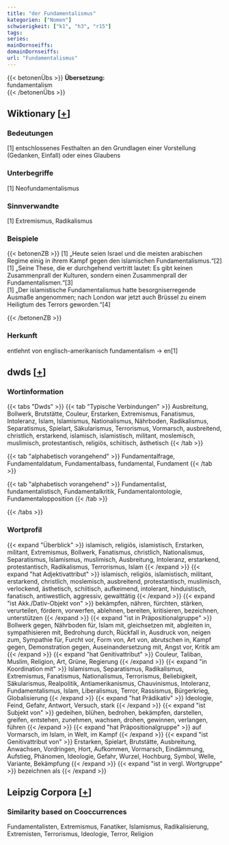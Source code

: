```yaml
---
title: "der Fundamentalismus"
kategorien: ["Nomen"]
schwierigkeit: ["k1", "h3", "r15"]
tags:
series:
mainDornseiffs:
domainDornseiffs:
url: "Fundamentalismus"
---
```


{{< betonenÜbs >}}
**Übersetzung:**  
fundamentalism  
{{< /betonenÜbs >}}

## Wiktionary [[+](https://de.wiktionary.org/wiki/Fundamentalismus)]

### Bedeutungen
[1] entschlossenes Festhalten an den Grundlagen einer Vorstellung (Gedanken, Einfall) oder eines Glaubens  

### Unterbegriffe
[1] Neofundamentalismus  

### Sinnverwandte
[1] Extremismus, Radikalismus  

### Beispiele
{{< betonenZB >}}
[1] „Heute seien Israel und die meisten arabischen Regime einig in ihrem Kampf gegen den islamischen Fundamentalismus.“[2]  
[1] „Seine These, die er durchgehend vertritt lautet: Es gibt keinen Zusammenprall der Kulturen, sondern einen Zusammenprall der Fundamentalismen.“[3]  
[1] „Der islamistische Fundamentalismus hatte besorgniserregende Ausmaße angenommen; nach London war jetzt auch Brüssel zu einem Heiligtum des Terrors geworden.“[4]  

{{< /betonenZB >}}
### Herkunft
entlehnt von englisch-amerikanisch fundamentalism → en[1]  



## dwds [[+](https://www.dwds.de/wb/Fundamentalismus)]

### Wortinformation
{{< tabs "Dwds" >}}
{{< tab "Typische Verbindungen" >}}
Ausbreitung, Bollwerk, Brutstätte, Couleur, Erstarken, Extremismus, Fanatismus, Intoleranz, Islam, Islamismus, Nationalismus, Nährboden, Radikalismus, Separatismus, Spielart, Säkularismus, Terrorismus, Vormarsch, ausbreitend, christlich, erstarkend, islamisch, islamistisch, militant, moslemisch, muslimisch, protestantisch, religiös, schiitisch, ästhetisch
{{< /tab >}}

{{< tab "alphabetisch vorangehend" >}}
Fundamentalfrage, Fundamentaldatum, Fundamentalbass, fundamental, Fundament
{{< /tab >}}

{{< tab "alphabetisch vorangehend" >}}
Fundamentalist, fundamentalistisch, Fundamentalkritik, Fundamentalontologie, Fundamentalopposition
{{< /tab >}}

{{< /tabs >}}

### Wortprofil
{{< expand "Überblick" >}} islamisch, religiös, islamistisch, Erstarken, militant, Extremismus, Bollwerk, Fanatismus, christlich, Nationalismus, Separatismus, Islamismus, muslimisch, Ausbreitung, Intoleranz, erstarkend, protestantisch, Radikalismus, Terrorismus, Islam {{< /expand >}}
{{< expand "hat Adjektivattribut" >}} islamisch, religiös, islamistisch, militant, erstarkend, christlich, moslemisch, ausbreitend, protestantisch, muslimisch, verlockend, ästhetisch, schiitisch, aufkeimend, intolerant, hinduistisch, fanatisch, antiwestlich, aggressiv, gewalttätig {{< /expand >}}
{{< expand "ist Akk./Dativ-Objekt von" >}} bekämpfen, nähren, fürchten, stärken, verurteilen, fördern, vorwerfen, ablehnen, bereiten, kritisieren, bezeichnen, unterstützen {{< /expand >}}
{{< expand "ist in Präpositionalgruppe" >}} Bollwerk gegen, Nährboden für, Islam mit, gleichsetzen mit, abgleiten in, sympathisieren mit, Bedrohung durch, Rückfall in, Ausdruck von, neigen zum, Sympathie für, Furcht vor, Form von, Art von, abrutschen in, Kampf gegen, Demonstration gegen, Auseinandersetzung mit, Angst vor, Kritik am {{< /expand >}}
{{< expand "hat Genitivattribut" >}} Couleur, Taliban, Muslim, Religion, Art, Grüne, Regierung {{< /expand >}}
{{< expand "in Koordination mit" >}} Islamismus, Separatismus, Radikalismus, Extremismus, Fanatismus, Nationalismus, Terrorismus, Beliebigkeit, Säkularismus, Realpolitik, Antiamerikanismus, Chauvinismus, Intoleranz, Fundamentalismus, Islam, Liberalismus, Terror, Rassismus, Bürgerkrieg, Globalisierung {{< /expand >}}
{{< expand "hat Prädikativ" >}} Ideologie, Feind, Gefahr, Antwort, Versuch, stark {{< /expand >}}
{{< expand "ist Subjekt von" >}} gedeihen, blühen, bedrohen, bekämpfen, darstellen, greifen, entstehen, zunehmen, wachsen, drohen, gewinnen, verlangen, führen {{< /expand >}}
{{< expand "hat Präpositionalgruppe" >}} auf Vormarsch, im Islam, in Welt, im Kampf {{< /expand >}}
{{< expand "ist Genitivattribut von" >}} Erstarken, Spielart, Brutstätte, Ausbreitung, Anwachsen, Vordringen, Hort, Aufkommen, Vormarsch, Eindämmung, Aufstieg, Phänomen, Ideologie, Gefahr, Wurzel, Hochburg, Symbol, Welle, Variante, Bekämpfung {{< /expand >}}
{{< expand "ist in vergl. Wortgruppe" >}} bezeichnen als {{< /expand >}}

## Leipzig Corpora [[+](https://corpora.uni-leipzig.de/en/res?word=Fundamentalismus&corpusId=deu_newscrawl-public_2018)]


### Similarity based on Cooccurrences
Fundamentalisten, Extremismus, Fanatiker, Islamismus, Radikalisierung, Extremisten, Terrorismus, Ideologie, Terror, Religion

